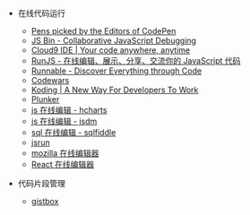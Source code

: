  - 在线代码运行

    * [Pens picked by the Editors of CodePen](http://codepen.io/)
    * [JS Bin - Collaborative JavaScript Debugging](http://jsbin.com/)
    * [Cloud9 IDE | Your code anywhere, anytime](https://c9.io/)
    * [RunJS - 在线编辑、展示、分享、交流你的 JavaScript 代码](http://runjs.cn/)
    * [Runnable - Discover Everything through Code](http://runnable.com/)
    * [Codewars](http://www.codewars.com/)
    * [Koding | A New Way For Developers To Work](https://koding.com/)
    * [Plunker](http://plnkr.co/)
    - [js 在线编辑 - hcharts](http://code.hcharts.cn/)
    - [js 在线编辑 - jsdm](http://jsdm.com/)
    - [sql 在线编辑 - sqlfiddle](http://sqlfiddle.com/)
    - [jsrun](http://jsrun.net/)
    - [mozilla 在线编辑器](https://thimble.mozilla.org)
    - [React 在线编辑器](https://codesandbox.io/)
      
  - 代码片段管理
  
    - [gistbox](https://app.gistboxapp.com/)
